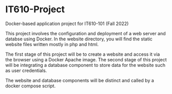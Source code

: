 # IT610-Project
Docker-based application project for IT610-101 (Fall 2022)

This project involves the configuration and deployment of a web server and databse using Docker.
In the website directory, you will find the static website files written mostly in php and html.

The first stage of this project will be to create a website and access it via the browser using a Docker Apache image.
The second stage of this project will be integrating a database component to store data for the website such as user credentials.

The website and database components will be distinct and called by a docker compose script.
